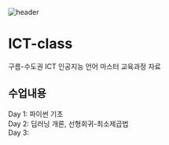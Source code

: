 ![header](https://capsule-render.vercel.app/api?type=rounded&height=300&color=gradient&text=AIMERS)

# ICT-class
구름-수도권 ICT 인공지능 언어 마스터 교육과정 자료   
   
## 수업내용   
Day 1: 파이썬 기초   
Day 2: 딥러닝 개론, 선형회귀-최소제곱법   
Day 3: